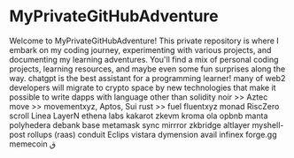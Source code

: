 # MyPrivateGitHubAdventure
Welcome to MyPrivateGitHubAdventure! This private repository is where I embark on my coding journey, experimenting with various projects, and documenting my learning adventures. You'll find a mix of personal coding projects, learning resources, and maybe even some fun surprises along the way.
chatgpt is the best assistant for a programming learner!
many of web2 developers will migrate to crypto space by new technologies that make it possible to write dapps with language other than solidity
noir >> Aztec
move >> movementxyz, Aptos, Sui
rust >> fuel 
fluentxyz
monad
RiscZero
scroll
Linea
LayerN
ethena labs
kakarot zkevm
kroma
ola
opbnb
manta
polyhedera
debank
base
metamask
sync
mirrror
zkbridge
altlayer
myshell-post
rollups (raas)
conduit
Eclips
vistara
dymension
avail
infinex
forge.gg
memecoin
ق
